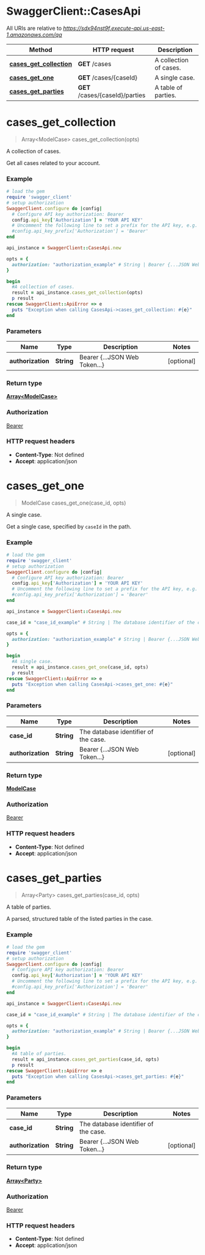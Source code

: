 # SwaggerClient::CasesApi

All URIs are relative to *https://sdx94nst9f.execute-api.us-east-1.amazonaws.com/qa*

Method | HTTP request | Description
------------- | ------------- | -------------
[**cases_get_collection**](CasesApi.md#cases_get_collection) | **GET** /cases | A collection of cases.
[**cases_get_one**](CasesApi.md#cases_get_one) | **GET** /cases/{caseId} | A single case.
[**cases_get_parties**](CasesApi.md#cases_get_parties) | **GET** /cases/{caseId}/parties | A table of parties.


# **cases_get_collection**
> Array&lt;ModelCase&gt; cases_get_collection(opts)

A collection of cases.

Get all cases related to your account.

### Example
```ruby
# load the gem
require 'swagger_client'
# setup authorization
SwaggerClient.configure do |config|
  # Configure API key authorization: Bearer
  config.api_key['Authorization'] = 'YOUR API KEY'
  # Uncomment the following line to set a prefix for the API key, e.g. 'Bearer' (defaults to nil)
  #config.api_key_prefix['Authorization'] = 'Bearer'
end

api_instance = SwaggerClient::CasesApi.new

opts = { 
  authorization: "authorization_example" # String | Bearer {...JSON Web Token...}
}

begin
  #A collection of cases.
  result = api_instance.cases_get_collection(opts)
  p result
rescue SwaggerClient::ApiError => e
  puts "Exception when calling CasesApi->cases_get_collection: #{e}"
end
```

### Parameters

Name | Type | Description  | Notes
------------- | ------------- | ------------- | -------------
 **authorization** | **String**| Bearer {...JSON Web Token...} | [optional] 

### Return type

[**Array&lt;ModelCase&gt;**](ModelCase.md)

### Authorization

[Bearer](../README.md#Bearer)

### HTTP request headers

 - **Content-Type**: Not defined
 - **Accept**: application/json



# **cases_get_one**
> ModelCase cases_get_one(case_id, opts)

A single case.

Get a single case, specified by `caseId` in the path.

### Example
```ruby
# load the gem
require 'swagger_client'
# setup authorization
SwaggerClient.configure do |config|
  # Configure API key authorization: Bearer
  config.api_key['Authorization'] = 'YOUR API KEY'
  # Uncomment the following line to set a prefix for the API key, e.g. 'Bearer' (defaults to nil)
  #config.api_key_prefix['Authorization'] = 'Bearer'
end

api_instance = SwaggerClient::CasesApi.new

case_id = "case_id_example" # String | The database identifier of the case.

opts = { 
  authorization: "authorization_example" # String | Bearer {...JSON Web Token...}
}

begin
  #A single case.
  result = api_instance.cases_get_one(case_id, opts)
  p result
rescue SwaggerClient::ApiError => e
  puts "Exception when calling CasesApi->cases_get_one: #{e}"
end
```

### Parameters

Name | Type | Description  | Notes
------------- | ------------- | ------------- | -------------
 **case_id** | **String**| The database identifier of the case. | 
 **authorization** | **String**| Bearer {...JSON Web Token...} | [optional] 

### Return type

[**ModelCase**](ModelCase.md)

### Authorization

[Bearer](../README.md#Bearer)

### HTTP request headers

 - **Content-Type**: Not defined
 - **Accept**: application/json



# **cases_get_parties**
> Array&lt;Party&gt; cases_get_parties(case_id, opts)

A table of parties.

A parsed, structured table of the listed parties in the case.

### Example
```ruby
# load the gem
require 'swagger_client'
# setup authorization
SwaggerClient.configure do |config|
  # Configure API key authorization: Bearer
  config.api_key['Authorization'] = 'YOUR API KEY'
  # Uncomment the following line to set a prefix for the API key, e.g. 'Bearer' (defaults to nil)
  #config.api_key_prefix['Authorization'] = 'Bearer'
end

api_instance = SwaggerClient::CasesApi.new

case_id = "case_id_example" # String | The database identifier of the case.

opts = { 
  authorization: "authorization_example" # String | Bearer {...JSON Web Token...}
}

begin
  #A table of parties.
  result = api_instance.cases_get_parties(case_id, opts)
  p result
rescue SwaggerClient::ApiError => e
  puts "Exception when calling CasesApi->cases_get_parties: #{e}"
end
```

### Parameters

Name | Type | Description  | Notes
------------- | ------------- | ------------- | -------------
 **case_id** | **String**| The database identifier of the case. | 
 **authorization** | **String**| Bearer {...JSON Web Token...} | [optional] 

### Return type

[**Array&lt;Party&gt;**](Party.md)

### Authorization

[Bearer](../README.md#Bearer)

### HTTP request headers

 - **Content-Type**: Not defined
 - **Accept**: application/json



